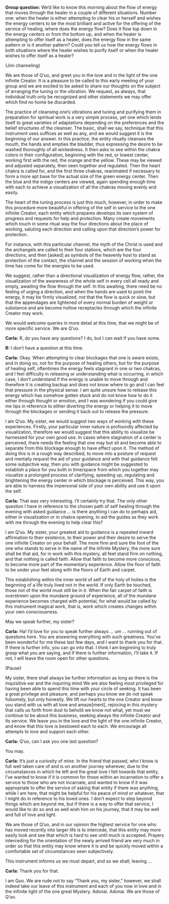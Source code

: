 <p class="group-question"><strong>Group question:</strong> We’d like to know this morning about the flow of energy that moves through the healer in a couple of different situations. Number one: when the healer is either attempting to clear his or herself and wishes the energy centers to be the most brilliant and active for the offering of the service of healing, where does the energy flow? Does it flow top down in the energy centers or from the bottom up, and when the healer is attempting to offer itself as a healer, does the energy flow in the same pattern or is it another pattern? Could you tell us how the energy flows in both situations where the healer wishes to purify itself or when the healer wishes to offer itself as a healer?</p>
<p class="channel-type">(Jim channeling)</p>
<p>We are those of Q’uo, and greet you in the love and in the light of the one infinite Creator. It is a pleasure to be called to this early meeting of your group and we are excited to be asked to share our thoughts on the subject of arranging the tuning or the vibration. We request, as always, that individual truth only be recognized and other statements we may offer which find no home be discarded.</p>
<p>The practice of cleansing one’s vibrations and tuning and purifying them in preparation for spiritual work is a very simple process, yet one which lends itself to great varieties of adaptations depending on the preferences and the belief structures of the cleanser. The basic, shall we say, technique that this instrument uses suffices as well as any, and we would suggest it is the beginning of our answer. In this practice, the entity ritually cleanses the mouth, the hands and empties the bladder, thus expressing the desire to be washed thoroughly of all wickedness. It then asks to see within the chakra colors in their configuration, beginning with the red, or lowest center, working first with the red, the orange and the yellow. These may be viewed and adjusted separately, then seen together and regulated. Then the heart chakra is called for, and the first three chakras, reanimated if necessary to form a more apt base for the actual size of the green energy center. Then the blue and the indigo centers are viewed, again spending enough time with each to achieve a visualization of all the chakras moving evenly and easily.</p>
<p>The heart of the tuning process is just this much, however, in order to make this procedure more beautiful in offering of the self in service to the one infinite Creator, each entity which prepares develops its own system of progress and requests for help and protection. Many create movements which touch in some ritual way the four directions about the place of working, saluting each direction and calling upon that direction’s power for protection.</p>
<p>For instance, with this particular channel, the myth of the Christ is used and the archangels are called to their four stations, which are the four directions, and then [asked] as symbols of the heavenly host to stand as protection of the contact, the channel and the session of working when the time has come for the energies to be used.</p>
<p>We suggest, rather than a directional visualization of energy flow, rather, the visualization of the awareness of the whole self in every cell all ready and empty, awaiting the flow through the self. In this awaiting, there need be no feeling of urging a direction, and when the hands are used to point the energy, it may be firmly visualized, not that the flow is quick or slow, but that the appendages are lightened of every normal burden of weight or substance and are become hollow receptacles through which the infinite Creator may work.</p>
<p>We would welcome queries in more detail at this time, that we might be of more specific service. We are Q’uo.</p>
<p><strong>Carla:</strong> R, do you have any questions? I do, but I can wait if you have some.</p>
<p><strong>R:</strong> I don’t have a question at this time.</p>
<p><strong>Carla:</strong> Okay. When attempting to clear blockages that one is aware exists, and in doing so, not for the purpose of healing others, but for the purpose of healing self, oftentimes the energy feels stagnant in one or two chakras, and I feel difficulty in releasing or understanding what is occurring, in which case, I don’t understand if the energy is unable to move through and therefore it is creating backup and does not know where to go and I can feel that pressure in the physical sense. I am quite unsure how to release this energy which has somehow gotten stuck and do not know how to do it either through thought or emotion, and I was wondering if you could give me tips in reference to either diverting the energy or helping it to move through the blockages or sending it back out to release the pressure.</p>
<p>I am Q’uo. My sister, we would suggest two ways of working with these experiences. Firstly, your particular inner nature is profoundly affected by visualization, therefore we would suggest that this ability to visualize be harnessed for your own good use. In cases where stagnation of a center is perceived, there needs the feeling that one may but sit and become able to separate from this blockage enough to have effect upon it. The method of doing this is in a rough way described, to move into a posture of request and mentally request the aid of your guidance and with that guidance felt some subjective way, then you with guidance might be suggested to establish a place for you both in time/space from which you together may visualize a prolonged process of clarifying, speeding up, regulating and brightening the energy center in which blockage is perceived. This way, you are able to harness the impersonal side of your own ability and use it upon the self.</p>
<p><strong>Carla:</strong> That was very interesting. I’ll certainly try that. The only other question I have in reference to the chosen path of self healing through the evening with asked guidance … is there anything I can do to perhaps aid, either in visualization or in chakra opening, to aid the guides as they work with me through the evening to help clear this?</p>
<p>I am Q’uo. My sister, your greatest aid to guidance is a repeated inward affirmation to their existence, to their power and their desire to serve the one infinite Creator on your behalf. The more firm and sure the foot of the one who stands to serve in the name of the infinite Mystery, the more sure shall be that aid, for in work with this mystery, all feet stand firm on nothing, and that nothing is called faith. Allow that faith to become more conscious, to become more part of the momentary experience. Allow the floor of faith to be under your feet along with the floors of Earth and carpet.</p>
<p>This establishing within the inner world of self of the holy of holies is the beginning of a life truly lived not in the world. If only Earth be touched, those not of the world must still be in it. When the fair carpet of faith is overstrewn upon the mundane ground of experience, all of the mundane experience becomes charged with potential, for what would be called by this instrument magical work, that is, work which creates changes within your own consciousness.</p>
<p>May we speak further, my sister?</p>
<p><strong>Carla:</strong> Ha! I’d love for you to speak further always … um … running out of questions here. You are answering everything with such greatness. You’ve been wonderful for me these last few days, and I want to thank you for that. If there is further info, you can go into that. I think I am beginning to truly grasp what you are saying, and if there is further information, I’ll take it. If not, I will leave the room open for other questions.</p>
<p class="comment">(Pause)</p>
<p>My sister, there shall always be further information as long as there is the inquisitive ear and the inquiring mind We are also feeling most privileged for having been able to spend this time with your circle of seeking. It has been a great privilege and pleasure, and perhaps you know we do not speak fulsomely, but only honestly. We lift our hearts to the one Creator and know you stand with us with all love and amaze[ment], rejoicing in this mystery that calls us forth from dust to behold we know not what, yet must we continue to be about this business, seeking always the infinite Creator and Its service. We leave you in the love and the light of the one infinite Creator, and know that this love is bestowed each to each. We encourage all attempts to love and support each other.</p>
<p><strong>Carla:</strong> Q’uo, can I ask you one last question?</p>
<p>You may.</p>
<p><strong>Carla:</strong> It’s just a curiosity of mine. In the friend that passed, who I know is full well taken care of and is on another journey wherever, due to the circumstances in which he left and the great love I felt towards that entity, I’ve wanted to know if it is common for those within an incarnation to offer a service to those who are not incarnate, and wanted to know if it was appropriate to offer the service of asking that entity if there was anything, while I am here, that might be helpful for his peace of mind or whatever, that I might do in reference to his loved ones. I don’t expect to step beyond things which are beyond me, but if there is a way to offer that service, I would like to do so and as well wish him on his journey, that it may be well and full of love and light.</p>
<p>We are those of Q’uo, and in our opinion the highest service for one who has moved recently into larger life is to intercede, that this entity may more easily look and see that which is hard to see until much is accepted. Prayers interceding for the orientation of the newly arrived friend are very much in order so that this entity may know where it is and be quickly moved within a comfortable set of circumstances seen subjectively.</p>
<p>This instrument informs us we must depart, and so we shall, leaving …</p>
<p><strong>Carla:</strong> Thank you for that.</p>
<p>I am Quo. We are rude not to say “Thank you, my sister,” however, we shall indeed take our leave of this instrument and each of you now in love and in the infinite light of the one great Mystery. Adonai. Adonai. We are those of Q’uo.</p>